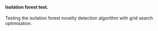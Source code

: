 #### Isolation forest test.

Testing the isolation forest novelty detection algorithm with grid search optimisation.
